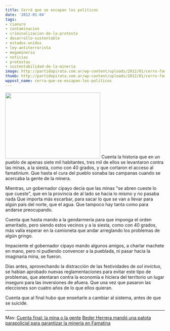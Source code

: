 ```yaml
---
title: Cerrá que se escapan los políticos
date: '2012-01-04'
tags:
- cianuro
- contaminacion
- criminalizacion-de-la-protesta
- desarrollo-sustentable
- estados-unidos
- ley-antiterrorista
- megamineria
- noticias
- protestas
- sustentabilidad-de-la-mineria
image: http://partidopirata.com.ar/wp-content/uploads/2012/01/cerro-famatina-argentina1.jpg
thumb: http://partidopirata.com.ar/wp-content/uploads/2012/01/cerro-famatina-argentina1-150x150.jpg
wppost_name: cerra-que-se-escapan-los-politicos
---
```


<a href="http://partidopirata.com.ar/wp-content/uploads/2012/01/cerro-famatina-argentina.jpg"><img src="http://partidopirata.com.ar/wp-content/uploads/2012/01/cerro-famatina-argentina-300x208.jpg" alt="" title="cerro-famatina-argentina" width="300" height="208" class="alignleft size-medium wp-image-2684" /></a> Cuenta la historia que en un pueblo de apenas siete mil habitantes, tres mil de ellos se levantaron contra las minas, a la siesta, como con 40 grados, y que cortaron el acceso al famatinium. Que hasta el cura del pueblo sonaba las campanas cuando se acercaba la gente de la minera.

Mientras, un gobernador cipayo decía que las minas "se abren cueste lo que cueste", que en la provincia de al lado se hacia lo mismo y no pasaba nada Que importa más escarbar, para sacar lo que se van a llevar para algún país del norte, que el agua. Que tampoco hay tanta como para andarse preocupando.

Cuenta que hasta mando a la gendarmería para que imponga el orden ameritado, pero siendo estos vecinos y a la siesta, como con 40 grados, más valía esperar en la camioneta que andar arreglando los problemas de algún gringo.

Impaciente el gobernador cipayo mando algunos amigos, a charlar machete en mano, pero ni pudiendo convencer a la pueblada, ni pasar hacia la imaginaria mina, se fueron.

Días antes, aprovechando la distracción de las festividades de <em>sol invictus</em>, se habían aprobado nuevas reglamentaciones para evitar este tipo de problemas, que atentaran contra la economía e hiciera del territorio un lugar
inseguro para las inversiones de afuera. Que una vez que pasaron las elecciones son cuatro años de lo que ellos quieran.

Cuenta que al final hubo que enseñarle a cambiar al sistema, antes de que se suicide.

<hr />

Mas:
<a href="http://www.plazademayo.com/2012/01/cuenta-final-la-mina-o-la-gente/" target="_blank">
Cuenta final: la mina o la gente</a>
<a href="http://www.lapoliticaonline.com/noticias/val/79157-6/beder-herrera-mando-una-patota-parapolicial-para-garantizar-la-mineria-en-famatina-.html" target="_blank">Beder Herrera mandó una patota parapolicial para garantizar la minería en Famatina </a>

